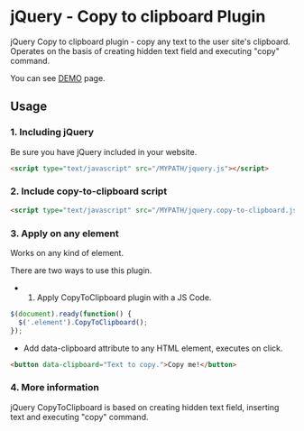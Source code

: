jQuery - Copy to clipboard Plugin
================

jQuery Copy to clipboard plugin - copy any text to the user site's clipboard. Operates on the basis of creating hidden text field and executing "copy" command.

You can see [DEMO](https://www.github.io/mmkyncl/jquery-copy-to-clipboard) page.


## Usage

### 1. Including jQuery

Be sure you have jQuery included in your website.

```html
<script type="text/javascript" src="/MYPATH/jquery.js"></script>
```

### 2. Include copy-to-clipboard script

```html
<script type="text/javascript" src="/MYPATH/jquery.copy-to-clipboard.js"></script>
```

### 3. Apply on any element

Works on any kind of element.

There are two ways to use this plugin.

- 1. Apply CopyToClipboard plugin with a JS Code.

```javascript
$(document).ready(function() {
  $('.element').CopyToClipboard();
});
```

- Add data-clipboard attribute to any HTML element, executes on click.

```html
<button data-clipboard="Text to copy.">Copy me!</button>
```


### 4. More information

jQuery CopyToClipboard is based on creating hidden text field, inserting text and executing "copy" command.
